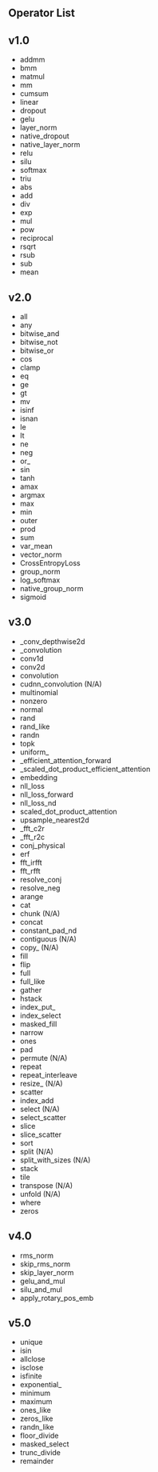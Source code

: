 ## Operator List

## v1.0
- addmm
- bmm
- matmul
- mm
- cumsum
- linear
- dropout
- gelu
- layer_norm
- native_dropout
- native_layer_norm
- relu
- silu
- softmax
- triu
- abs
- add
- div
- exp
- mul
- pow
- reciprocal
- rsqrt
- rsub
- sub
- mean

## v2.0
- all
- any
- bitwise_and
- bitwise_not
- bitwise_or
- cos
- clamp
- eq
- ge
- gt
- mv
- isinf
- isnan
- le
- lt
- ne
- neg
- or_
- sin
- tanh
- amax
- argmax
- max
- min
- outer
- prod
- sum
- var_mean
- vector_norm
- CrossEntropyLoss
- group_norm
- log_softmax
- native_group_norm
- sigmoid

## v3.0
- _conv_depthwise2d
- _convolution
- conv1d
- conv2d
- convolution
- cudnn_convolution (N/A)
- multinomial
- nonzero
- normal
- rand
- rand_like
- randn
- topk
- uniform_
- _efficient_attention_forward
- _scaled_dot_product_efficient_attention
- embedding
- nll_loss
- nll_loss_forward
- nll_loss_nd
- scaled_dot_product_attention
- upsample_nearest2d
- _fft_c2r
- _fft_r2c
- conj_physical
- erf
- fft_irfft
- fft_rfft
- resolve_conj
- resolve_neg
- arange
- cat
- chunk (N/A)
- concat
- constant_pad_nd
- contiguous (N/A)
- copy_ (N/A)
- fill
- flip
- full
- full_like
- gather
- hstack
- index_put_
- index_select
- masked_fill
- narrow
- ones
- pad
- permute (N/A)
- repeat
- repeat_interleave
- resize_ (N/A)
- scatter
- index_add
- select (N/A)
- select_scatter
- slice
- slice_scatter
- sort
- split (N/A)
- split_with_sizes (N/A)
- stack
- tile
- transpose (N/A)
- unfold (N/A)
- where
- zeros

## v4.0
- rms_norm
- skip_rms_norm
- skip_layer_norm
- gelu_and_mul
- silu_and_mul
- apply_rotary_pos_emb

## v5.0
- unique
- isin
- allclose
- isclose
- isfinite
- exponential_
- minimum
- maximum
- ones_like
- zeros_like
- randn_like
- floor_divide
- masked_select
- trunc_divide
- remainder

